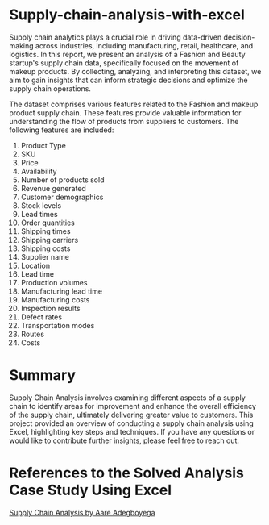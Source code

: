 # Supply-chain-analysis-with-excel

Supply chain analytics plays a crucial role in driving data-driven decision-making across industries, including manufacturing, retail, healthcare, and logistics. In this report, we present an analysis of a Fashion and Beauty startup's supply chain data, specifically focused on the movement of makeup products. By collecting, analyzing, and interpreting this dataset, we aim to gain insights that can inform strategic decisions and optimize the supply chain operations.

The dataset comprises various features related to the Fashion and makeup product supply chain. These features provide valuable information for understanding the flow of products from suppliers to customers. The following features are included:

1. Product Type
2. SKU
3. Price
4. Availability
5. Number of products sold
6. Revenue generated
7. Customer demographics
8. Stock levels
9. Lead times
10. Order quantities
11. Shipping times
12. Shipping carriers
13. Shipping costs
14. Supplier name
15. Location
16. Lead time
17. Production volumes
18. Manufacturing lead time
19. Manufacturing costs
20. Inspection results
21. Defect rates
22. Transportation modes
23. Routes
24. Costs

# Summary
Supply Chain Analysis involves examining different aspects of a supply chain to identify areas for improvement and enhance the overall efficiency of the supply chain, ultimately delivering greater value to customers. This project provided an overview of conducting a supply chain analysis using Excel, highlighting key steps and techniques. If you have any questions or would like to contribute further insights, please feel free to reach out.

# References to the Solved Analysis Case Study Using Excel

<a href="https://github.com/MisterAare/Supply-chain-analysis-with-excel/blob/main/Supply%20Chain%20Analysis%20-%20Case%20Study.pdf" target="_blank">Supply Chain Analysis by Aare Adegboyega</a> 



